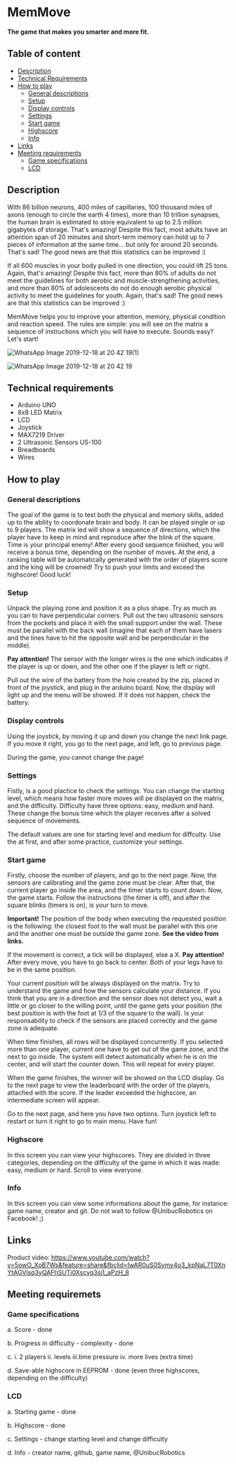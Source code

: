 # MemMove 
**The game that makes you smarter and more fit.**

## Table of content
- [Description](#description)
- [Technical Requirements](#technical-requirements)
- [How to play](#how-to-play)
  - [General descriptions](#general-descriptions)
  - [Setup](#setup)
  - [Display controls](#display-controls)
  - [Settings](#settings)
  - [Start game](#start-game)
  - [Highscore](#highscore)
  - [Info](#info)
- [Links](#links)
- [Meeting requirements](#meeting-requirements)
  - [Game specifications](#game-specifications)
  - [LCD](#lcd)

## Description

<a name="desription" />

With 86 billion neurons, 400 miles of capillaries, 100 thousand miles of axons (enough to circle the earth 4 times), more than 10 trillion synapses, the human brain is estimated to store equivalent to up to 2.5 million gigabytes of storage. That's amazing! Despite this fact,  most adults have an attention span of 20 minutes and short-term memory can hold up to 7 pieces of information at the same time... but only for around 20 seconds. That's sad! The good news are that this statistics can be improved :)

If all 600 muscles in your body pulled in one direction, you could lift 25 tons. Again, that's amazing! Despite this fact, more than 80% of adults do not meet the guidelines for both aerobic and muscle-strengthening activities, and more than 80% of adolescents do not do enough aerobic physical activity to meet the guidelines for youth. Again, that's sad! The good news are that this statistics can be improved :)

MemMove helps you to improve your attention, memory, physical condition and reaction speed. The rules are simple: you will see on the matrix a sequence of instructions which you will have to execute. Sounds easy? Let's start!

![WhatsApp Image 2019-12-18 at 20 42 19(1)](https://user-images.githubusercontent.com/43915731/71157359-860acb00-224a-11ea-87bb-41db07eabc69.jpeg)


![WhatsApp Image 2019-12-18 at 20 42 19](https://user-images.githubusercontent.com/43915731/71157337-7e4b2680-224a-11ea-9c60-95eb5c8461ab.jpeg)

## Technical requirements

<a name="technical-requirements" />

- Arduino UNO
- 8x8 LED Matrix
- LCD
- Joystick
- MAX7219 Driver
- 2 Ultrasonic Sensors US-100
- Breadboards
- Wires

## How to play
<a name="how-to-play" /> 

<h3>General descriptions</h3>
<a name="general-descriptions" />
The goal of the game is to test both the physical and memory skills, added up to the ability to coordonate brain and body. It can be played single or up to 9 players. The matrix led will show a sequence of directions, which the player have to keep in mind and reproduce after the blink of the square. Time is your principal enemy! After every good sequence finished, you will receive a bonus time, depending on the number of moves. At the end, a ranking table will be automatically generated with the order of players score and the king will be crowned! Try to push your limits and exceed the highscore! Good luck!  

<h3>Setup</h3>
<a name="setup" />

Unpack the playing zone and position it as a plus shape. Try as much as you can to have perpendicular corners. Pull out the two ultrasonic sensors from the pockets and place it with the small support under the wall. These must be parallel with the back wall (imagine that each of them have lasers and the lines have to hit the opposite wall and be perpendicular in the middle).

<strong>Pay attention!</strong> The sensor with the longer wires is the one which indicates if the player is up or down, and the other one if the player is left or right.

Pull out the wire of the battery from the hole created by the zip, placed in front of the joystick, and plug in the arduino board. Now, the display will light up and the menu will be showed. If it does not happen, check the battery.

<h3>Display controls</h3>
<a name="display-controls" />

Using the joystick, by moving it up and down you change the next link page. If you move it right, you go to the next page, and left, go to previous page. 

During the game, you cannot change the page!

<h3>Settings</h3>
<a name="settings" />

Fistly, is a good plactice to check the settings. You can change the starting level, which means how faster more moves will pe displayed on the matrix, and the difficulty. Difficulty have three options: easy, medium and hard. These change the bonus time which the player receives after a solved sequence of movements.

The default values are one for starting level and medium for diffculty. Use the at first, and after some practice, customize your settings.

<h3>Start game</h3>
<a name="start-game" />

Firstly, choose the number of players, and go to the next page. Now, the sensors are calibrating and the game zone must be clear. After that, the current player go inside the area, and the timer starts to count down. Now, the game starts. Follow the instructions (the timer is off), and after the square blinks (timers is on), is your turn to move. 

<strong>Important!</strong> The position of the body when executing the requested position is the following: the closest foot to the wall must be parallel with this one and the another one must be outside the game zone. <strong>See the video from links.</strong>

If the movement is correct, a tick will be displayed, else a X. <strong>Pay attention!</strong> After every move, you have to go back to center. Both of your legs have to be in the same position.

Your current position will be always displayed on the matrix. Try to understand the game and how the sensors calculate your distance. If you think that you are in a direction and the sensor does not detect you, wait a little or go closer to the willing point, until the game gets your position (the best position is with the foot at 1/3 of the square to the wall). Is your responsability to check if the sensors are placed correctly and the game zone is adequate.

When time finishes, all rows will be displayed concurrently. If you selected more than one player, current one have to get out of the game zone, and the next to go inside. The system will detect automatically when he is on the center, and will start the counter down. This will repeat for every player.

When the game finishes, the winner will be showed on the LCD display. Go to the next page to view the  leaderboard with the order of the players, attached with the score. If the leader exceeded the highscore, an intermediate screen will appear.

Go to the next page, and here you have two options. Turn joystick left to restart or turn it right to go to main menu. Have fun!

<h3>Highscore</h3>
<a name="highscore" />

In this screen you can view your highscores. They are divided in three categories, depending on the difficulty of the game in which it was made: easy, medium or hard. Scroll to view everyone.

<h3>Info</h3>
<a name="info" />

In this screen you can view some informations about the game, for instance: game name, creator and git. Do not wait to follow @UnibucRobotics on Facebook! ;) 

## Links
<a name="links" />

Product video: https://www.youtube.com/watch?v=5owO_XoB7Ws&feature=share&fbclid=IwAR0uS0Symy4o3_kpNaL7T0XnYtAGVlsq3yQAFhSUTi0Xscvq3sj1_aPzH_8

## Meeting requiremets
<a name="meeting-requirements" />

<h3>Game specifications</h3>
<a name="game-specifications" />

a. Score - done

b. Progress in difficulty - complexity - done

c. i. 2 players ii. levels iii.time pressure iv. more lives (extra time)

d. Save-able highscore in EEPROM - done (even three highscores, depending on the difficulty)

<h3>LCD</h3>
<a name="lcd" />

a. Starting game - done

b. Highscore - done

c. Settings - change starting level and change difficulty

d. Info - creator name, github, game name, @UnibucRobotics
